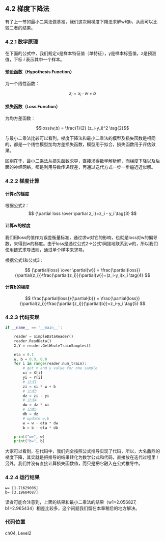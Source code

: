 <!--Copyright © Microsoft Corporation. All rights reserved.
  适用于[License](https://github.com/Microsoft/ai-edu/blob/master/LICENSE.md)版权许可-->

## 4.2 梯度下降法

有了上一节的最小二乘法做基准，我们这次用梯度下降法求解w和b，从而可以比较二者的结果。

### 4.2.1 数学原理

在下面的公式中，我们规定x是样本特征值（单特征），y是样本标签值，z是预测值，下标 $i$ 表示其中一个样本。

#### 预设函数（Hypothesis Function）

为一个线性函数：

$$z_i = x_i \cdot w + b \tag{1}$$

#### 损失函数（Loss Function）

为均方差函数：

$$loss(w,b) = \frac{1}{2} (z_i-y_i)^2 \tag{2}$$


与最小二乘法比较可以看到，梯度下降法和最小二乘法的模型及损失函数是相同的，都是一个线性模型加均方差损失函数，模型用于拟合，损失函数用于评估效果。

区别在于，最小二乘法从损失函数求导，直接求得数学解析解，而梯度下降以及后面的神经网络，都是利用导数传递误差，再通过迭代方式一步一步逼近近似解。

### 4.2.2 梯度计算

#### 计算z的梯度

根据公式2：
$$
{\partial loss \over \partial z_i}=z_i - y_i \tag{3}
$$

#### 计算w的梯度

我们用loss的值作为误差衡量标准，通过求w对它的影响，也就是loss对w的偏导数，来得到w的梯度。由于loss是通过公式2->公式1间接地联系到w的，所以我们使用链式求导法则，通过单个样本来求导。

根据公式1和公式3：

$$
{\partial{loss} \over \partial{w}} = \frac{\partial{loss}}{\partial{z_i}}\frac{\partial{z_i}}{\partial{w}}=(z_i-y_i)x_i \tag{4}
$$

#### 计算b的梯度

$$
\frac{\partial{loss}}{\partial{b}} = \frac{\partial{loss}}{\partial{z_i}}\frac{\partial{z_i}}{\partial{b}}=z_i-y_i \tag{5}
$$

### 4.2.3 代码实现

```Python
if __name__ == '__main__':

    reader = SimpleDataReader()
    reader.ReadData()
    X,Y = reader.GetWholeTrainSamples()

    eta = 0.1
    w, b = 0.0, 0.0
    for i in range(reader.num_train):
        # get x and y value for one sample
        xi = X[i]
        yi = Y[i]
        # 公式1
        zi = xi * w + b
        # 公式3
        dz = zi - yi
        # 公式4
        dw = dz * xi
        # 公式5
        db = dz
        # update w,b
        w = w - eta * dw
        b = b - eta * db

    print("w=", w)    
    print("b=", b)
```

大家可以看到，在代码中，我们完全按照公式推导实现了代码，所以，大名鼎鼎的梯度下降，其实就是把推导的结果转化为数学公式和代码，直接放在迭代过程里！另外，我们并没有直接计算损失函数值，而只是把它融入在公式推导中。

### 4.2.4 运行结果

```
w= [1.71629006]
b= [3.19684087]
```
读者可能会注意到，上面的结果和最小二乘法的结果（w1=2.056827, b1=2.965434）相差比较多，这个问题我们留在本章稍后的地方解决。

### 代码位置

ch04, Level2